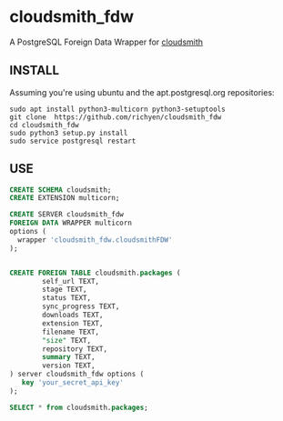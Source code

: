 # cloudsmith_fdw
A PostgreSQL Foreign Data Wrapper for [cloudsmith](https://cloudsmith.io/)

## INSTALL
Assuming you're using ubuntu and the apt.postgresql.org repositories:

```
sudo apt install python3-multicorn python3-setuptools
git clone  https://github.com/richyen/cloudsmith_fdw
cd cloudsmith_fdw
sudo python3 setup.py install
sudo service postgresql restart
```

## USE

```sql
CREATE SCHEMA cloudsmith;
CREATE EXTENSION multicorn;

CREATE SERVER cloudsmith_fdw
FOREIGN DATA WRAPPER multicorn
options (
  wrapper 'cloudsmith_fdw.cloudsmithFDW'
);


CREATE FOREIGN TABLE cloudsmith.packages (
        self_url TEXT,
        stage TEXT,
        status TEXT,
        sync_progress TEXT,
        downloads TEXT,
        extension TEXT,
        filename TEXT,
        "size" TEXT,
        repository TEXT,
        summary TEXT,
        version TEXT,
) server cloudsmith_fdw options (
   key 'your_secret_api_key'
);

SELECT * from cloudsmith.packages;
```
